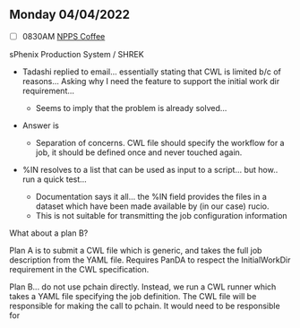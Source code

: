 ## Monday 04/04/2022

- [ ] 0830AM [NPPS Coffee](https://bnl.zoomgov.com/j/16157150845?pwd=NXNqTi9ZWEFBKzYwRXQ5U3NXU1dBZz09)

sPhenix Production System / SHREK

- Tadashi replied to email... essentially stating that CWL is limited b/c of reasons... Asking why I need the feature to support the initial work dir requirement...
	- Seems to imply that the problem is already solved...

- Answer is
	- Separation of concerns.  CWL file should specify the workflow for a job, it should be defined once and never touched again.  

- %IN resolves to a list that can be used as input to a script... but how..  run a quick test...
	- Documentation says it all... the %IN field provides the files in a dataset which have been made available by (in our case) rucio.  
	- This is not suitable for transmitting the job configuration information

What about a plan B?

Plan A is to submit a CWL file which is generic, and takes the full job description from the YAML file.  Requires PanDA to respect the InitialWorkDir requirement in the CWL specification.

Plan B... do not use pchain directly.  Instead, we run a CWL runner which takes a YAML file specifying the job definition.  The CWL file will be responsible for making the call to pchain.  It would need to be responsible for 

